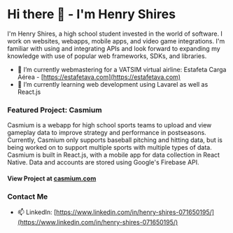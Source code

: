 # Hi there 👋 - I'm Henry Shires

I'm Henry Shires, a high school student invested in the world of software. I work on websites, webapps, mobile apps, and video game integrations. I'm familiar with using and integrating APIs and look forward to expanding my knowledge with use of popular web frameworks, SDKs, and libraries.

- 🔭 I’m currently webmastering for a VATSIM virtual airline: Estafeta Carga Aérea - [https://estafetava.com](https://estafetava.com)
- 🌱 I’m currently learning web development using Lavarel as well as React.js

### Featured Project: Casmium

Casmium is a webapp for high school sports teams to upload and view gameplay data to improve strategy and performance in postseasons. Currently, Casmium only supports baseball pitching and hitting data, but is being worked on to support multiple sports with multiple types of data. Casmium is built in React.js, with a mobile app for data collection in React Native. Data and accounts are stored using Google's Firebase API.

#### View Project at [casmium.com](https://casmium.com)

### Contact Me
- 📫 LinkedIn: [https://www.linkedin.com/in/henry-shires-071650195/](https://www.linkedin.com/in/henry-shires-071650195/)
